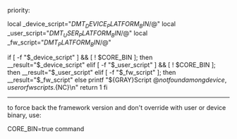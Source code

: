 priority:

local _device_script="${DMT_DEVICE_PLATFORM_BIN}/$@"
  local _user_script="${DMT_USER_PLATFORM_BIN}/$@"
  local _fw_script="${DMT_PLATFORM_BIN}/$@"

  if [ -f "$_device_script" ] && [ ! $CORE_BIN ]; then
    __result="$_device_script"
  elif [ -f "$_user_script" ] && [ ! $CORE_BIN ]; then
    __result="$_user_script"
  elif [ -f "$_fw_script" ]; then
    __result="$_fw_script"
  else
    printf "${GRAY}Script $@ not found among device, user or fw scripts.${NC}\n"
    return 1
  fi

---

to force back the framework version and don't override with user or device binary, use:

CORE_BIN=true command




